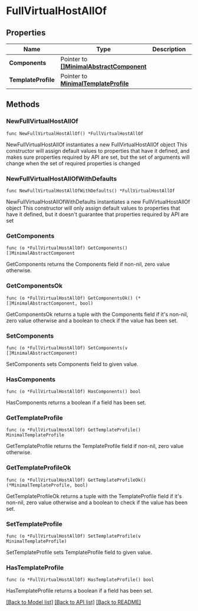 # FullVirtualHostAllOf

## Properties

Name | Type | Description | Notes
------------ | ------------- | ------------- | -------------
**Components** | Pointer to [**[]MinimalAbstractComponent**](MinimalAbstractComponent.md) |  | [optional] 
**TemplateProfile** | Pointer to [**MinimalTemplateProfile**](MinimalTemplateProfile.md) |  | [optional] 

## Methods

### NewFullVirtualHostAllOf

`func NewFullVirtualHostAllOf() *FullVirtualHostAllOf`

NewFullVirtualHostAllOf instantiates a new FullVirtualHostAllOf object
This constructor will assign default values to properties that have it defined,
and makes sure properties required by API are set, but the set of arguments
will change when the set of required properties is changed

### NewFullVirtualHostAllOfWithDefaults

`func NewFullVirtualHostAllOfWithDefaults() *FullVirtualHostAllOf`

NewFullVirtualHostAllOfWithDefaults instantiates a new FullVirtualHostAllOf object
This constructor will only assign default values to properties that have it defined,
but it doesn't guarantee that properties required by API are set

### GetComponents

`func (o *FullVirtualHostAllOf) GetComponents() []MinimalAbstractComponent`

GetComponents returns the Components field if non-nil, zero value otherwise.

### GetComponentsOk

`func (o *FullVirtualHostAllOf) GetComponentsOk() (*[]MinimalAbstractComponent, bool)`

GetComponentsOk returns a tuple with the Components field if it's non-nil, zero value otherwise
and a boolean to check if the value has been set.

### SetComponents

`func (o *FullVirtualHostAllOf) SetComponents(v []MinimalAbstractComponent)`

SetComponents sets Components field to given value.

### HasComponents

`func (o *FullVirtualHostAllOf) HasComponents() bool`

HasComponents returns a boolean if a field has been set.

### GetTemplateProfile

`func (o *FullVirtualHostAllOf) GetTemplateProfile() MinimalTemplateProfile`

GetTemplateProfile returns the TemplateProfile field if non-nil, zero value otherwise.

### GetTemplateProfileOk

`func (o *FullVirtualHostAllOf) GetTemplateProfileOk() (*MinimalTemplateProfile, bool)`

GetTemplateProfileOk returns a tuple with the TemplateProfile field if it's non-nil, zero value otherwise
and a boolean to check if the value has been set.

### SetTemplateProfile

`func (o *FullVirtualHostAllOf) SetTemplateProfile(v MinimalTemplateProfile)`

SetTemplateProfile sets TemplateProfile field to given value.

### HasTemplateProfile

`func (o *FullVirtualHostAllOf) HasTemplateProfile() bool`

HasTemplateProfile returns a boolean if a field has been set.


[[Back to Model list]](../README.md#documentation-for-models) [[Back to API list]](../README.md#documentation-for-api-endpoints) [[Back to README]](../README.md)


